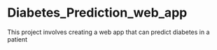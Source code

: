 # Diabetes_Prediction_web_app
This project involves creating a web app that can predict diabetes in a patient
